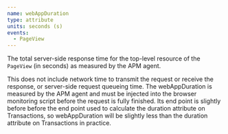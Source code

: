 ```yaml
---
name: webAppDuration
type: attribute
units: seconds (s)
events:
  - PageView
---
```


The total server-side response time for the top-level resource of the `PageView` (in seconds) as measured by the APM agent.

This does not include network time to transmit the request or receive the response, or server-side request queueing time. The webAppDuration is measured by the APM agent and must be injected into the browser monitoring script before the request is fully finished. Its end point is slightly before before the end point used to calculate the duration attribute on Transactions, so webAppDuration will be slightly less than the duration attribute on Transactions in practice.